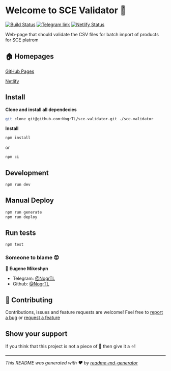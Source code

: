 # Welcome to SCE Validator 👋

[![Build Status](http://img.shields.io/travis/com/nogrtl/sce-validator/master.svg?style=for-the-badge)](https://travis-ci.com/NogrTL/sce-validator) [![Telegram link](https://img.shields.io/badge/telegram-nogrtl-blue.svg?style=for-the-badge&logo=telegram)](https://t.me/NogrTL) [![Netlify Status](https://api.netlify.com/api/v1/badges/f7a0968d-307d-4851-ad4c-e022f5d32d1e/deploy-status)](https://app.netlify.com/sites/sce-validator/deploys)

Web-page that should validate the CSV files for batch import of products for SCE platrom

## 🏠 Homepages
[GitHub Pages](https://nogrtl.github.io/sce-validator/)

[Netlify](https://sce-validator.netlify.com/)

## Install

**Clone and install all dependecies**

```sh
git clone git@github.com:NogrTL/sce-validator.git ./sce-validator
```

**Install**

```sh
npm install
```

or

```sh
npm ci
```

## Development

```sh
npm run dev
```

## Manual Deploy

```sh
npm run generate
npm run deploy
```

## Run tests

```sh
npm test
```

### Someone to blame 😡

👤 **Eugene Mikeshyn**

- Telegram: [@NogrTL](https://t.me/NogrTL)
- Github: [@NogrTL](https://github.com/NogrTL)

## 🤝 Contributing

Contributions, issues and feature requests are welcome!
Feel free to [report a bug](https://github.com/NogrTL/sce-validator/issues/new?assignees=&labels=&template=bug_report.md&title=) or [request a feature](https://github.com/NogrTL/sce-validator/issues/new?&template=feature_request.md)

## Show your support

If you think that this project is not a piece of 💩 then give it a ⭐️!

---

_This README was generated with ❤️ by [readme-md-generator](https://github.com/kefranabg/readme-md-generator)_

